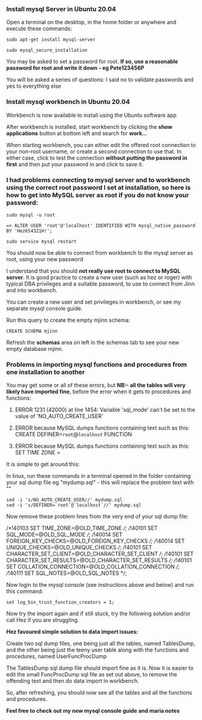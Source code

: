 ### Install mysql Server in Ubuntu 20.04

Open a terminal on the desktop, in the home folder or anywhere and execute these commands:
 
	sudo apt-get install mysql-server 
	
	sudo mysql_secure_installation

You may be asked to set a password for root.  **If so, use a reasonable password for root and write it down - eg Pete123456P** 

You will be asked a series of questions: I said no to validate passwords and yes to everything else

### Install mysql workbench in Ubuntu 20.04

Workbench is now available to install using the Ubuntu software app

After workbench is installed, start workbench by clicking the **show applications** button at bottom left and search for **work..**.

When starting workbench, you can either edit the offered root connection to your non-root username, or create a second connection to use that. 
In either case, click to test the connection **without putting the password in first** and then put your password in and click to save it.  

### I had problems connecting to mysql server and to workbench using the correct root password I set at installation, so here is how to get into MySQL server as root if you do not know your password:

	sudo mysql -u root
	
	=> ALTER USER 'root'@'localhost' IDENTIFIED WITH mysql_native_password BY 'Hez654321H!';
	
	sudo service mysql restart

You should now be able to connect from workbench to the mysql server as root, using your new password

I understand that you should **not really use root to connect to MySQL server**. It is good practice to create a new user (such as hez or roger) with typical DBA privileges and a suitable password, to use to connect from Jinn and into workbench.

You can create a new user and set privileges in workbench, or see my separate mysql console guide.

Run this query to create the empty mjinn schema:

	CREATE SCHEMA mjinn 

Refresh the **schemas** area on left in the schemas tab to see your new empty database mjinn.	

### Problems in importing mysql functions and procedures from one installation to another

You may get some or all of these errors, but **NB:- all the tables will very likely have imported fine**, before the error when it gets to procedures and functions:

1.  ERROR 1231 (42000) at line 1454: Variable 'sql_mode' can't be set to the value of 'NO_AUTO_CREATE_USER'

2.  ERROR because MySQL dumps functions containing text such as this: CREATE DEFINER=`root`@`localhost` FUNCTION

3.  ERROR because MySQL dumps functions containing text such as this: SET TIME ZONE =

It is simple to get around this:

In linux, run these commands in a terminal opened in the folder containing your sql dump file eg "mydump.sql" - this will replace the problem text with ""
  
	sed -i 's/NO_AUTO_CREATE_USER//' mydump.sql 
	sed -i 's/DEFINER=`root`@`localhost`//' mydump.sql 

Now remove these problem lines from the very end of your sql dump file:

/*!40103 SET TIME_ZONE=@OLD_TIME_ZONE */;
/*!40101 SET SQL_MODE=@OLD_SQL_MODE */;
/*!40014 SET FOREIGN_KEY_CHECKS=@OLD_FOREIGN_KEY_CHECKS */;
/*!40014 SET UNIQUE_CHECKS=@OLD_UNIQUE_CHECKS */;
/*!40101 SET CHARACTER_SET_CLIENT=@OLD_CHARACTER_SET_CLIENT */;
/*!40101 SET CHARACTER_SET_RESULTS=@OLD_CHARACTER_SET_RESULTS */;
/*!40101 SET COLLATION_CONNECTION=@OLD_COLLATION_CONNECTION */;
/*!40111 SET SQL_NOTES=@OLD_SQL_NOTES */;

Now login to the mysql console (see instructions above and below) and run this command:

    set log_bin_trust_function_creators = 1; 

Now try the import again and if still stuck, try the following solution and/or call Hez if you are struggling.

**Hez favoured simple solution to data import issues:**
 
Create two sql dump files, one being just all the tables, named TablesDump, and the other being just the teeny user table along with the functions and procedures, named UserFuncProcDump

The TablesDump sql dump file should import fine as it is.  Now it is easier to edit the small FuncProcDump sql file as set out above, to remove the offending text and then do data import in workbench.  

So, after refreshing, you should now see all the tables and all the functions and procedures.
    
**Feel free to check out my new mysql console guide and maria notes**
